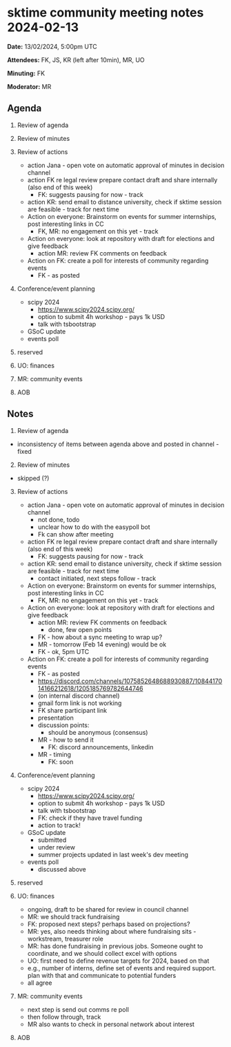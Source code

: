 
# sktime community meeting notes 2024-02-13

**Date:** 
13/02/2024, 5:00pm UTC

**Attendees:** FK, JS, KR (left after 10min), MR, UO

**Minuting:** FK

**Moderator:** MR

## Agenda
1. Review of agenda

2. Review of minutes

3. Review of actions
    * action Jana - open vote on automatic approval of minutes in decision channel
    * action FK re legal review prepare contact draft and share internally (also end of this week)
        * FK: suggests pausing for now - track
    * action KR: send email to distance university, check if sktime session are feasible - track for next time
    * Action on everyone: Brainstorm on events for summer internships, post interesting links in CC
        * FK, MR: no engagement on this yet - track
    * Action on everyone: look at repository with draft for elections and give feedback
        * action MR: review FK comments on feedback
    * Action on FK: create a poll for interests of community regarding events
        * FK - as posted

4. Conference/event planning
    * scipy 2024
        * https://www.scipy2024.scipy.org/
        * option to submit 4h workshop - pays 1k USD
        * talk with tsbootstrap
    * GSoC update
    * events poll

5. reserved

6. UO: finances

7. MR: community events

8. AOB



## Notes
1. Review of agenda
 * inconsistency of items between agenda above and posted in channel - fixed

2. Review of minutes
* skipped (?) 

3. Review of actions
    * action Jana - open vote on automatic approval of minutes in decision channel
        * not done, todo
        * unclear how to do with the easypoll bot
        * Fk can show after meeting
    * action FK re legal review prepare contact draft and share internally (also end of this week)
        * FK: suggests pausing for now - track
    * action KR: send email to distance university, check if sktime session are feasible - track for next time
        * contact initiated, next steps follow - track
    * Action on everyone: Brainstorm on events for summer internships, post interesting links in CC
        * FK, MR: no engagement on this yet - track
    * Action on everyone: look at repository with draft for elections and give feedback
        * action MR: review FK comments on feedback
            * done, few open points
        * FK - how about a sync meeting to wrap up?
        * MR - tomorrow (Feb 14 evening) would be ok
        * FK - ok, 5pm UTC
    * Action on FK: create a poll for interests of community regarding events
        * FK - as posted
        * https://discord.com/channels/1075852648688930887/1084417014166212618/1205185769782644746
        * (on internal discord channel)
        * gmail form link is not working
        * FK share participant link
        * presentation
        * discussion points:
            * should be anonymous (consensus)
        * MR - how to send it
            * FK: discord announcements, linkedin
        * MR - timing
            * FK: soon

4. Conference/event planning
    * scipy 2024
        * https://www.scipy2024.scipy.org/
        * option to submit 4h workshop - pays 1k USD
        * talk with tsbootstrap
        * FK: check if they have travel funding
        * action to track!
    * GSoC update
        * submitted
        * under review
        * summer projects updated in last week's dev meeting
    * events poll
        * discussed above

5. reserved

6. UO: finances
    * ongoing, draft to be shared for review in council channel
    * MR: we should track fundraising
    * FK: proposed next steps? perhaps based on projections?
    * MR: yes, also needs thinking about where fundraising sits - workstream, treasurer role
    * MR: has done fundraising in previous jobs. Someone ought to coordinate, and we should collect excel with options
    * UO: first need to define revenue targets for 2024, based on that
    * e.g., number of interns, define set of events and required support. plan with that and communicate to potential funders
    * all agree

7. MR: community events
    * next step is send out comms re poll
    * then follow through, track
    * MR also wants to check in personal network about interest

8. AOB

